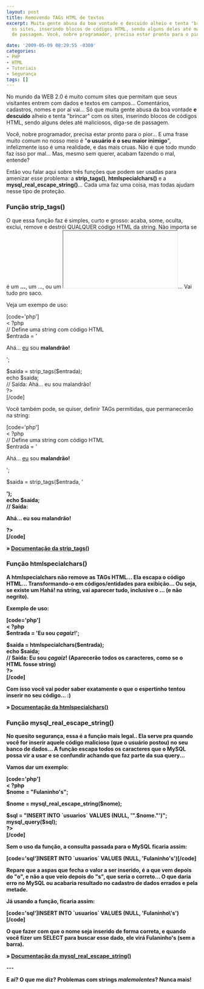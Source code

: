 ```yaml
---
layout: post
title: Removendo TAGs HTML de textos
excerpt: Muita gente abusa da boa vontade e descuido alheio e tenta "brincar" com
  os sites, inserindo blocos de códigos HTML, sendo alguns deles até maliciosos, diga-se
  de passagem. Você, nobre programador, precisa estar pronto para o pior.

date: '2009-05-09 08:29:55 -0300'
categories:
- PHP
- HTML
- Tutoriais
- Segurança
tags: []
---
```

<p>No mundo da WEB 2.0 é muito comum sites que permitam que seus visitantes entrem com dados e textos em campos... Comentários, cadastros, nomes e por aí vai... Só que muita gente abusa da boa vontade <strong>e descuido</strong> alheio e tenta "brincar" com os sites, inserindo blocos de códigos HTML, sendo alguns deles até maliciosos, diga-se de passagem.</p>
<p>Você, nobre programador, precisa estar pronto para o pior... E uma frase muito comum no nosso meio é "<strong>o usuário é o seu maior inimigo</strong>", infelizmente isso é uma realidade, e das mais cruas. Não é que todo mundo faz isso por mal... Mas, mesmo sem querer, acabam fazendo o mal, entende?</p>
<p>Então vou falar aqui sobre três funções que podem ser usadas para amenizar esse problema: a <strong>strip_tags()</strong>, <strong>htmlspecialchars()</strong> e a <strong>mysql_real_escape_string()</strong>... Cada uma faz uma coisa, mas todas ajudam nesse tipo de proteção.</p>
<h3>Função strip_tags()</h3>
<p>O que essa função faz é simples, curto e grosso: acaba, some, oculta, exclui, remove e destrói QUALQUER código HTML da string. Não importa se é um <span style="color: #888888;"><strong><b></strong><span style="color: #000000;">...</span><strong></b></strong></span>, um <span style="color: #888888;"><strong><a></strong></span>...<span style="color: #888888;"><strong></a></strong></span>, ou um <span style="color: #888888;"><strong><iframe></iframe></strong></span>... Vai tudo pro saco.</p>
<p>Veja um exempo de uso:</p>
<p>[code='php']<br />
< ?php<br />
// Define uma string com código HTML<br />
$entrada = '
<p>Ahá... <a href="mailto: fulaninho@uol.com.br">eu</a> sou <strong>malandrão!</strong></p>
<p>';</p>
<p>$saida = strip_tags($entrada);<br />
echo $saida;<br />
// Saída: Ahá... eu sou malandrão!<br />
?><br />
[/code]</p>
<p>Você também pode, se quiser, definir TAGs permitidas, que permanecerão na string:</p>
<p>[code='php']<br />
< ?php<br />
// Define uma string com código HTML<br />
$entrada = '
<p>Ahá... <a href="mailto: fulaninho@uol.com.br">eu</a> sou <strong>malandrão!</strong></p>
<p>';</p>
<p>$saida = strip_tags($entrada, '<strong>
<p>');<br />
echo $saida;<br />
// Saída:
<p>Ahá... eu sou <strong>malandrão!</strong></p>
<p>?><br />
[/code]</p>
<p>» <a href="http://www.php.net/manual/pt_BR/function.strip-tags.php" target="_blank">Documentação da strip_tags()</a></p>
<h3>Função htmlspecialchars()</h3>
<p>A htmlspecialchars não remove as TAGs HTML... Ela escapa o código HTML... Transformando-o em códigos/entidades para exibição... Ou seja, se existe um <span style="color: #888888;"><strong><b></strong></span>Hahá!<span style="color: #888888;"><strong></b></strong></span> na string, vai aparecer tudo, inclusive o <span style="color: #888888;"><strong><b></strong><span style="color: #000000;">...</span><strong></b></strong></span> (e não negrito).</p>
<p>Exemplo de uso:</p>
<p>[code='php']<br />
< ?php<br />
$entrada = 'Eu sou <i>çagaiz</i>!';</p>
<p>$saida = htmlspecialchars($entrada);<br />
echo $saida;<br />
// Saída: Eu sou <i>çagaiz</i>! (Aparecerão todos os caracteres, como se o HTML fosse string)<br />
?><br />
[/code]</p>
<p>Com isso você vai poder saber exatamente o que o espertinho tentou inserir no seu código... :)</p>
<p>» <a href="http://www.php.net/manual/pt_BR/function.htmlspecialchars.php" target="_blank">Documentação da htmlspecialchars()</a></p>
<h3>Função mysql_real_escape_string()</h3>
<p>No quesito segurança, essa é a função mais legal.. Ela serve pra quando você for inserir aquele código malicioso (que o usuário postou) no seu banco de dados... A função escapa todos os caracteres que o MySQL possa vir a usar e se confundir achando que faz parte da sua query...</p>
<p>Vamos dar um exemplo:</p>
<p>[code='php']<br />
< ?php<br />
$nome = "Fulaninho's";</p>
<p>$nome = mysql_real_escape_string($nome);</p>
<p>$sql = "INSERT INTO `usuarios` VALUES (NULL, '".$nome."')";<br />
mysql_query($sql);<br />
?><br />
[/code]</p>
<p>Sem o uso da função, a consulta passada para o MySQL ficaria assim:</p>
<p>[code='sql']INSERT INTO `usuarios` VALUES (NULL, 'Fulaninho's')[/code]</p>
<p>Repare que a aspas que fecha o valor a ser inserido, é a que vem depois do "o", e não a que veio depois do "s", que seria o correto... O que daria erro no MySQL ou acabaria resultado no cadastro de dados errados e pela metade.</p>
<p>Já usando a função, ficaria assim:</p>
<p>[code='sql']INSERT INTO `usuarios` VALUES (NULL, 'Fulaninho\'s')[/code]</p>
<p>O que fazer com que o nome seja inserido de forma correta, e quando você fizer um <strong>SELECT</strong> para buscar esse dado, ele virá <strong>Fulaninho's</strong> (sem a barra).</p>
<p>» <a href="http://www.php.net/manual/pt_BR/function.mysql-real-escape-string.php" target="_blank">Documentação da mysql_real_escape_string()</a></p>
<p>---</p>
<p>E aí? O que me diz? Problemas com strings <em><strong>malemolentes</strong></em>? Nunca mais!</p>
